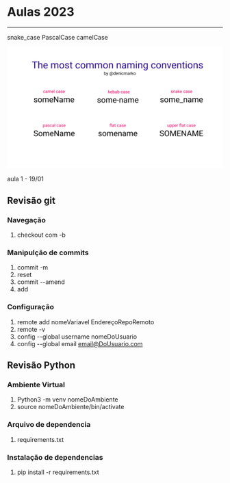 # Aulas 2023
-----------------------------------
snake_case
PascalCase
camelCase

![cases](./img.png)

aula 1 - 19/01

## Revisão git

### Navegação

1. checkout com -b

### Manipulção de commits

1. commit -m 
1. reset
1. commit --amend
1. add

### Configuração

1. remote add nomeVariavel EndereçoRepoRemoto
1. remote -v
1. config --global username nomeDoUsuario
1. config --global email email@DoUsuario.com


## Revisão Python

### Ambiente Virtual 

1. Python3 -m venv nomeDoAmbiente
1. source nomeDoAmbiente/bin/activate

### Arquivo de dependencia 

1. requirements.txt

### Instalação de dependencias

1. pip install -r requirements.txt

